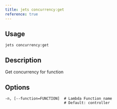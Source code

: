 ```yaml
---
title: jets concurrency:get
reference: true
---
```


## Usage

    jets concurrency:get

## Description

Get concurrency for function


## Options

```
-n, [--function=FUNCTION]  # Lambda Function name
                           # Default: controller
```

